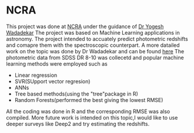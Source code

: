 # NCRA
This project was done at [NCRA](http://ncra.tifr.res.in/) under the guidance of [Dr Yogesh Wadadekar]( http://www.ncra.tifr.res.in:8081/~yogesh/)
The project was based on Machine Learning applications in astronomy.
The project intended to accuately predict photometric redshifts and comapre them with the spectroscopic counterpart.
A more datailed work on the topic was done by Dr Wadadekar and can be found [here](http://adsabs.harvard.edu/abs/2005PASP..117...79W)
The photometric data from SDSS DR 8-10 was collecetd and popular machine learning methods were employed such as
* Linear regression
* SVR(SUpport vector regresion)
* ANNs
* Tree based methods(using the "tree"package in R)
* Random Forests(performed the best giving the lowest RMSE)

All the coding was done in R and the corresponding RMSE was also compiled.
More future work is intended on this topic,I would like to use deeper surveys like Deep2 and try estimating the redshifts.


